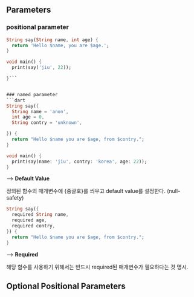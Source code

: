 
## Parameters

### positional parameter

```dart
String say(String name, int age) {
  return 'Hello $name, you are $age.';
}

void main() {
  print(say('jiu', 22));

}```


### named parameter
```dart
String say({
  String name = 'anon',
  int age = 0,
  String contry = 'unknown',

}) {
  return "Hello $name you are $age, from $contry.";
}

void main() {
  print(say(name: 'jiu', contry: 'korea', age: 22));
}
```
-->  **Default Value**

정의된 함수의 매개변수에 {중괄호}를 씌우고 default value를 설정한다. (null-safety)

```dart
String say({
  required String name,
  required age,
  required contry,
}) {
  return "Hello $name you are $age, from $contry.";
}
```
--> **Required**

해당 함수를 사용하기 위해서는 반드시 required된 매개변수가 필요하다는 것 명시.


## Optional Positional Parameters

